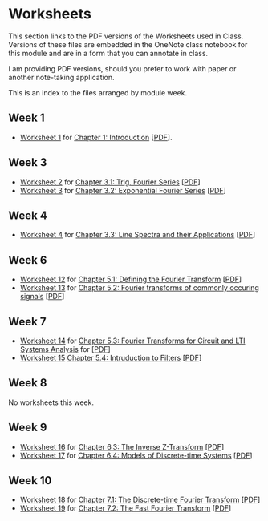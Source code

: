 # Worksheets

This section links to the PDF versions of the Worksheets used in Class. Versions of these files are embedded in the OneNote class notebook for this module and are in a form that you can annotate in class.

I am providing PDF versions, should you prefer to work with paper or another note-taking application.

This is an index to the files arranged by module week.

## Week 1

* [Worksheet 1](../introduction/worksheet1) for [Chapter 1: Introduction](../introduction/index) [[PDF](https://cpjobling.github.io/eg-247-textbook/worksheets/worksheet1.pdf)].

## Week 3

* [Worksheet 2](../fourier_series/1/worksheet3) for [Chapter 3.1: Trig. Fourier Series](../fourier_series/1/trig_fseries) [[PDF](https://cpjobling.github.io/eg-247-textbook/worksheets/worksheet9.pdf)]
* [Worksheet 3](../fourier_series/2/worksheet4) for [Chapter 3.2: Exponential Fourier Series](../fourier_series/2/exp_fs1) [[PDF](https://cpjobling.github.io/eg-247-textbook/worksheets/worksheet10.pdf)]

## Week 4

* [Worksheet 4](../fourier_series/3/worksheet5) for [Chapter 3.3: Line Spectra and their Applications](../fourier_series/3/exp_fs2) [[PDF](https://cpjobling.github.io/eg-247-textbook/worksheets/worksheet11.pdf)]

## Week 6

* [Worksheet 12](../fourier_transform/1/worksheet12) for [Chapter 5.1: Defining the Fourier Transform](../fourier_transform/1/ft1) [[PDF](https://cpjobling.github.io/eg-247-textbook/worksheets/worksheet12.pdf)]
* [Worksheet 13](../fourier_transform/2/worksheet13) for [Chapter 5.2: Fourier transforms of commonly occuring signals](../fourier_transform/2/ft2) [[PDF](https://cpjobling.github.io/eg-247-textbook/worksheets/worksheet13.pdf)]

## Week 7

* [Worksheet 14](../fourier_transform/3/worksheet14) for [Chapter 5.3: Fourier Transforms for Circuit and LTI Systems Analysis](../fourier_transform/3/ft3) for [[PDF](https://cpjobling.github.io/eg-247-textbook/worksheets/worksheet14.pdf)]
* [Worksheet 15](../fourier_transform/4/worksheet15) [Chapter 5.4: Intruduction to Filters](../fourier_transform/4/ft4) [[PDF](https://cpjobling.github.io/eg-247-textbook/worksheets/worksheet15.pdf)]

## Week 8

No worksheets this week.

## Week 9

* [Worksheet 16](../dt_systems/3/worksheet16) for [Chapter 6.3: The Inverse Z-Transform](../dt_systems/3/i_z_transform) [[PDF](https://cpjobling.github.io/eg-247-textbook/worksheets/worksheet16.pdf)]
* [Worksheet 17](../dt_systems/4/worksheet17) for [Chapter 6.4: Models of Discrete-time Systems](../dt_systems/4/dt_models) [[PDF](https://cpjobling.github.io/eg-247-textbook/worksheets/worksheet17.pdf)]

## Week 10

* [Worksheet 18](../dft/1/worksheet18) for [Chapter 7.1: The Discrete-time Fourier Transform](../dft/1/dft) [[PDF](https://cpjobling.github.io/eg-247-textbook/worksheets/worksheet18.pdf)]
* [Worksheet 19](../dft/2/worksheet19) for [Chapter 7.2: The Fast Fourier Transform](../dft/2/fft) [[PDF](https://cpjobling.github.io/eg-247-textbook/worksheets/worksheet19.pdf)]
